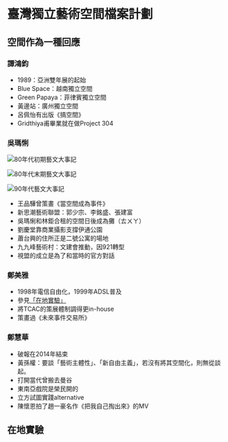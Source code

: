 # 臺灣獨立藝術空間檔案計劃

<p><Badge type="info" text="🌱 Seedlings" /></P>

## 空間作為一種回應
### 譚鴻鈞
- 1989：亞洲雙年展的起始
- Blue Space：越南獨立空間
- Green Papaya：菲律賓獨立空間
- 黃邊站：廣州獨立空間
- 呂佩怡有出版《搞空間》
- Gridthiya甫畢業就在做Project 304

### 吳瑪悧
![80年代初期藝文大事記](/art/ia1.webp)

![80年代末期藝文大事記](/art/ia2.webp)

![90年代藝文大事記](/art/ia3.webp)
- 王品驊曾策畫《當空間成為事件》
- 新思潮藝術聯盟：郭少宗、李銘盛、張建富
- 吳瑪悧和林鉅合租的空間日後成為攤（ㄊㄨㄚ）
- 劉慶堂靠商業攝影支撐伊通公園
- 蕭台興的住所正是二號公寓的場地
- 九九峰藝術村：文建會推動，因921轉型
- 視盟的成立是為了和當時的官方對話

### 鄭美雅
- 1998年電信自由化，1999年ADSL普及
- 參見[「在地實驗」](#在地實驗)
- 將TCAC的策展體制調得更in-house
- 策畫過《未來事件交易所》

### 鄭慧華
- 破報在2014年結束
- 黃孫權：要談「藝術主體性」、「新自由主義」，若沒有將其空間化，則無從談起。
- 打開當代曾搬去曼谷
- 東南亞戲院是榮民開的
- 立方試圖實踐alternative
- 陳懷恩拍了趙一豪名作《把我自己掏出來》的MV

## 在地實驗